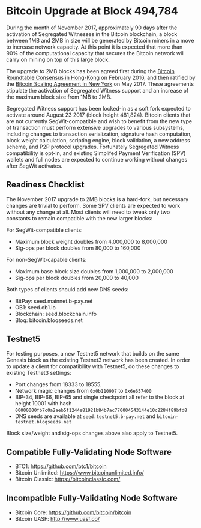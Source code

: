 # Bitcoin Upgrade at Block 494,784

During the month of November 2017, approximately 90 days after the activation of Segregated Witnesses in the Bitcoin blockchain, a block between 1MB and 2MB in size will be generated by Bitcoin miners in a move to increase network capacity. At this point it is expected that more than 90% of the computational capacity that secures the Bitcoin network will carry on mining on top of this large block.

The upgrade to 2MB blocks has been agreed first during the [Bitcoin Roundtable Consensus in Hong-Kong](https://medium.com/@bitcoinroundtable/bitcoin-roundtable-consensus-266d475a61ff) on February 2016, and then ratified by the [Bitcoin Scaling Agreement in New York](https://medium.com/@DCGco/bitcoin-scaling-agreement-at-consensus-2017-133521fe9a77) on May 2017. These agreements stipulate the activation of Segregated Witness support and an increase of the maximum block size from 1MB to 2MB.

Segregated Witness support has been locked-in as a soft fork expected to activate around August 23 2017 (block height 481,824). Bitcoin clients that are not currently SegWit-compatible and wish to benefit from the new type of transaction must perform extensive upgrades to various subsystems, including changes to transaction serialization, signature hash computation, block weight calculation, scripting engine, block validation, a new address scheme, and P2P protocol upgrades. Fortunately Segregated Witness compatibility is opt-in, and existing Simplifed Payment Verification (SPV) wallets and full nodes are expected to continue working without changes after SegWit activates.

## Readiness Checklist

The November 2017 upgrade to 2MB blocks is a hard-fork, but necessary changes are trivial to perform. Some SPV clients are expected to work without any change at all. Most clients will need to tweak only two constants to remain compatible with the new larger blocks:

For SegWit-compatible clients:

- Maximum block weight doubles from 4,000,000 to 8,000,000
- Sig-ops per block doubles from 80,000 to 160,000

For non-SegWit-capable clients:

- Maximum base block size doubles from 1,000,000 to 2,000,000
- Sig-ops per block doubles from 20,000 to 40,000

Both types of clients should add new DNS seeds:

- BitPay: seed.mainnet.b-pay.net
- OB1: seed.ob1.io
- Blockchain: seed.blockchain.info
- Bloq: bitcoin.bloqseeds.net

## Testnet5

For testing purposes, a new Testnet5 network that builds on the same Genesis block as the existing Testnet3 network has been created. In order to update a client for compatibility with Testnet5, do these changes to existing Testnet3 settings:

- Port changes from 18333 to 18555.
- Network magic changes from `0x0b110907` to `0x6e657400`
- BIP-34, BIP-66, BIP-65 and single checkpoint all refer to the block at height 10001 with hash `00000000fb7c0a2aeb5f1244e81921b84b7ac770004543144e10c2284f89bfd8`
- DNS seeds are available at `seed.testnet5.b-pay.net` and `bitcoin-testnet.bloqseeds.net`

Block size/weight and sig-ops changes above also apply to Testnet5.

## Compatible Fully-Validating Node Software

- BTC1: https://github.com/btc1/bitcoin
- Bitcoin Unlimited: https://www.bitcoinunlimited.info/
- Bitcoin Classic: https://bitcoinclassic.com/

## Incompatible Fully-Validating Node Software

- Bitcoin Core: https://github.com/bitcoin/bitcoin
- Bitcoin UASF: http://www.uasf.co/
